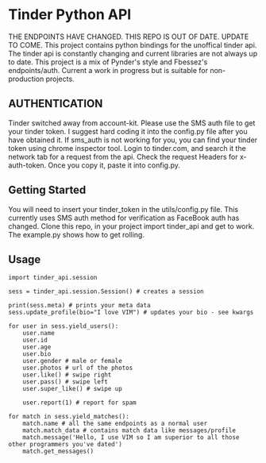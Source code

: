 # Tinder Python API

THE ENDPOINTS HAVE CHANGED. THIS REPO IS OUT OF DATE. UPDATE TO COME.
This project contains python bindings for the unoffical tinder api. The tinder api is constantly changing and current libraries are not always up to date. This project is a mix of Pynder's style and Fbessez's endpoints/auth. Current a work in progress but is suitable for non-production projects.

## AUTHENTICATION

Tinder switched away from account-kit. Please use the SMS auth file to get your tinder token. I suggest hard coding it into the config.py file after you have obtained it.
If sms_auth is not working for you, you can find your tinder token using chrome inspector tool. Login to tinder.com, and search it the network tab for a request from the api. Check the request Headers for x-auth-token. Once you copy it, paste it into config.py.

## Getting Started

You will need to insert your tinder_token in the utils/config.py file. This currently uses SMS auth method for verification as FaceBook auth has changed.
Clone this repo, in your project import tinder_api and get to work. The example.py shows how to get rolling.

## Usage

```
import tinder_api.session

sess = tinder_api.session.Session() # creates a session

print(sess.meta) # prints your meta data
sess.update_profile(bio="I love VIM") # updates your bio - see kwargs

for user in sess.yield_users():
    user.name
    user.id
    user.age
    user.bio
    user.gender # male or female
    user.photos # url of the photos
    user.like() # swipe right
    user.pass() # swipe left
    user.super_like() # swipe up

    user.report(1) # report for spam

for match in sess.yield_matches():
    match.name # all the same endpoints as a normal user
    match.match_data # contains match data like messages/profile
    match.message('Hello, I use VIM so I am superior to all those other programmers you've dated')
    match.get_messages()
```
